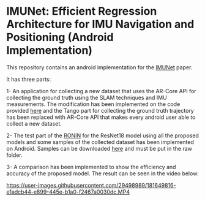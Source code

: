 # IMUNet: Efficient Regression Architecture for IMU Navigation and Positioning (Android Implementation)
This repository contains an android implementation for the [IMUNet](https://arxiv.org/abs/2208.00068) paper. 

It has three parts:

1- An application for collecting a new dataset that uses the AR-Core API for collecting the ground truth using the SLAM techniques and IMU measurements.
The modification has been implemented on the code provided [here](https://github.com/higerra/TangoIMURecorder) and the Tango part for
collecting the ground truth trajectory has been replaced with AR-Core API that makes every android user able to collect a new dataset.


2- The test part of the [RONIN](https://github.com/Sachini/ronin) for the ResNet18 model using all the proposed models and some samples of the
collected dataset has been implemented on Android. Samples can be downloaded [here](https://www.dropbox.com/s/621v5lbf237gxg4/raw.zip?dl=0) and must be put in the raw folder.

3- A comparison has been implemented to show the efficiency and accuracy of the proposed model. The result can be seen in the video below:  


https://user-images.githubusercontent.com/29498989/181649816-e1adcb44-e899-445e-b1a0-f2467a0030dc.MP4
